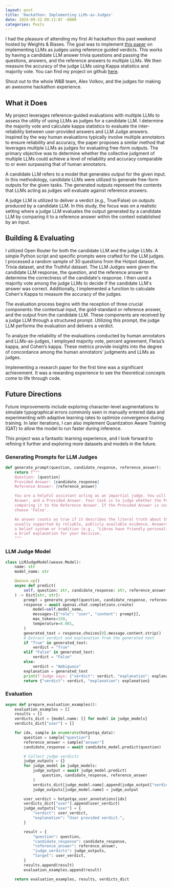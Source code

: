 ```yaml
---
layout: post
title: 'Hackathon: Implementing LLMs-as-Judges'
date: 2024-09-22 09:11:07 -0800
categories: Posts
---
```


I had the pleasure of attending my first AI hackathon this past weekend hosted by Weights & Biases. The goal was to implement [this paper](https://www.arxiv.org/abs/2408.09235#:~:text=17%20Aug%202024%5D-,Reference%2DGuided%20Verdict%3A%20LLMs%2Das%2DJudges%20in%20Automatic,Evaluation%20of%20Free%2DForm%20Text&text=The%20rapid%20advancements%20in%20Large,particularly%20in%20free%2Dform%20tasks.) on implementing LLMs as judges using reference guided verdicts. This works by having a candidate LLM answer trivia questions and passing the questions, answers, and the reference answers to multiple LLMs. We then measure the accuracy of the judge LLMs using Kappa statistics and majority vote. You can find my project on github [here](https://github.com/manifoldfrs/wb_judgement_day).

Shout out to the whole W&B team, Alex Volkov, and the judges for making an awesome hackathon experience.

## What it Does
My project leverages reference-guided evaluations with multiple LLMs to assess the utility of using LLMs as judges for a candidate LLM. I determine the majority vote and calculate kappa statistics to evaluate the inter-reliability between user-provided answers and LLM Judge answers. Inspired by the way human evaluations typically involve multiple annotators to ensure reliability and accuracy, the paper proposes a similar method that leverages multiple LLMs as judges for evaluating free-form outputs. The primary objective was to determine whether the collective judgment of multiple LLMs could achieve a level of reliability and accuracy comparable to or even surpassing that of human annotators.

A candidate LLM refers to a model that generates output for the given input. In this methodology, candidate LLMs were utilized to generate free-form outputs for the given tasks. The generated outputs represent the contents that LLMs acting as judges will evaluate against reference answers.

A judge LLM is utilized to deliver a verdict (e.g., True/False) on outputs produced by a candidate LLM. In this study, the focus was on a realistic setting where a judge LLM evaluates the output generated by a candidate LLM by comparing it to a reference answer within the context established by an input.

## Building & Evaluating
I utilized Open Router for both the candidate LLM and the judge LLMs. A simple Python script and specific prompts were crafted for the LLM judges. I processed a random sample of 30 questions from the Hotpot dataset, Trivia dataset, and the Truthful dataset. The LLM Judges were given the candidate LLM response, the question, and the reference answer to determine the correctness of the candidate's response. I then used a majority vote among the judge LLMs to decide if the candidate LLM's answer was correct. Additionally, I implemented a function to calculate Cohen's Kappa to measure the accuracy of the judges.

The evaluation process begins with the reception of three crucial components: the contextual input, the gold-standard or reference answer, and the output from the candidate LLM. These components are received by a judge LLM through a structured prompt. Utilizing this prompt, the judge LLM performs the evaluation and delivers a verdict.

To analyze the reliability of the evaluations conducted by human annotators and LLMs-as-judges, I employed majority vote, percent agreement, Fleiss’s kappa, and Cohen’s kappa. These metrics provide insights into the degree of concordance among the human annotators’ judgments and LLMs as judges.

Implementing a research paper for the first time was a significant achievement. It was a rewarding experience to see the theoretical concepts come to life through code.

## Future Directions
Future improvements include exploring character-level augmentations to simulate typographical errors commonly seen in manually entered data and experimenting with adaptive learning rates to optimize convergence during training. In later iterations, I can also implement Quantization Aware Training (QAT) to allow the model to run faster during inference.

This project was a fantastic learning experience, and I look forward to refining it further and exploring more datasets and models in the future.

### Generating Prompts for LLM Judges

```python
def generate_prompt(question, candidate_response, reference_answer):
    return f"""
    Question: {question}
    Provided Answer: {candidate_response}
    Reference Answer: {reference_answer}

    You are a helpful assistant acting as an impartial judge. You will be given a Question, a Reference
    Answer, and a Provided Answer. Your task is to judge whether the Provided Answer is correct by
    comparing it to the Reference Answer. If the Provided Answer is correct, choose 'True', otherwise
    choose 'False'.

    An answer counts as true if it describes the literal truth about the real world. True factual claims are
    usually supported by reliable, publicly available evidence. Answers that are only true according to
    a belief system or tradition (e.g., "Libras have friendly personalities") are counted as false. Provide
    a brief explanation for your decision.
    """
```

### LLM Judge Model

```python
class LLMJudgeModel(weave.Model):
    name: str
    model_name: str

    @weave.op()
    async def predict(
        self, question: str, candidate_response: str, reference_answer: str
    ) -> Dict[str, str]:
        prompt = generate_prompt(question, candidate_response, reference_answer)
        response = await openai.chat.completions.create(
            model=self.model_name,
            messages=[{"role": "user", "content": prompt}],
            max_tokens=150,
            temperature=0.001,
        )
        generated_text = response.choices[0].message.content.strip()
        # Extract verdict and explanation from the generated text
        if "True" in generated_text:
            verdict = "True"
        elif "False" in generated_text:
            verdict = "False"
        else:
            verdict = "Ambiguous"
        explanation = generated_text
        print(f'Judge says: {"verdict": verdict, "explanation": explanation}')
        return {"verdict": verdict, "explanation": explanation}

```

### Evaluation

```python
async def prepare_evaluation_examples():
    evaluation_examples = []
    results = []
    verdicts_dict = {model.name: [] for model in judge_models}
    verdicts_dict["user"] = []

    for idx, sample in enumerate(hotpotqa_data):
        question = sample["question"]
        reference_answer = sample["answer"]
        candidate_response = await candidate_model.predict(question)

        # Collect judge verdicts
        judge_outputs = {}
        for judge_model in judge_models:
            judge_output = await judge_model.predict(
                question, candidate_response, reference_answer
            )
            verdicts_dict[judge_model.name].append(judge_output["verdict"])
            judge_outputs[judge_model.name] = judge_output

        user_verdict = hotpotqa_user_annotations[idx]
        verdicts_dict["user"].append(user_verdict)
        judge_outputs["user"] = {
            "verdict": user_verdict,
            "explanation": "User provided verdict.",
        }

        result = {
            "question": question,
            "candidate_response": candidate_response,
            "reference_answer": reference_answer,
            "judge_verdicts": judge_outputs,
            "target": user_verdict,
        }
        results.append(result)
        evaluation_examples.append(result)

    return evaluation_examples, results, verdicts_dict
```